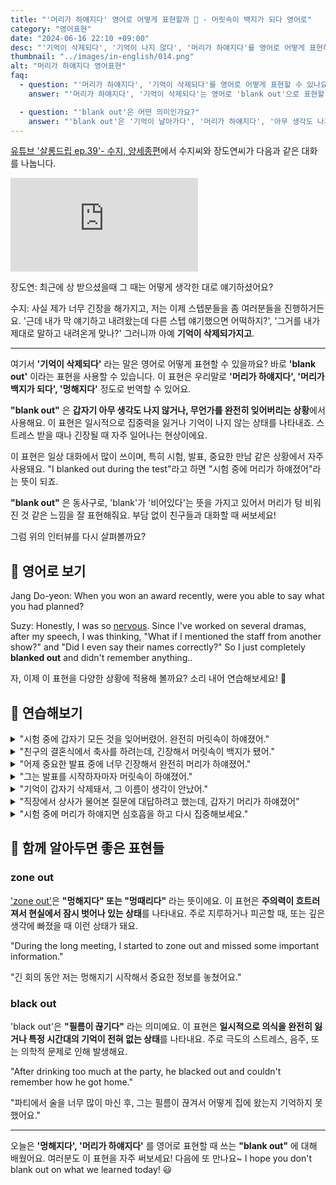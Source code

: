 ```yaml
---
title: "'머리가 하얘지다' 영어로 어떻게 표현할까 🤯 - 머릿속이 백지가 되다 영어로"
category: "영어표현"
date: "2024-06-16 22:10 +09:00"
desc: "'기억이 삭제되다', '기억이 나지 않다', '머리가 하얘지다'를 영어로 어떻게 표현하면 좋을까요? '긴장해서 기억이 완전히 삭제됐어요', '다른 스텝 얘기했으면 어쩌지?' 등을 영어로 표현하는 법을 배워봅시다. 다양한 예문을 통해서 연습하고 본인의 표현으로 만들어 보세요."
thumbnail: "../images/in-english/014.png"
alt: "머리가 하얘지다 영어표현"
faq:
  - question: "'머리가 하얘지다', '기억이 삭제되다'를 영어로 어떻게 표현할 수 있나요?"
    answer: "'머리가 하얘지다', '기억이 삭제되다'는 영어로 'blank out'으로 표현할 수 있습니다. 이 표현은 갑자기 아무것도 기억나지 않거나 생각이 나지 않는 상황을 설명할 때 사용합니다."

  - question: "'blank out'은 어떤 의미인가요?"
    answer: "'blank out'은 '기억이 날아가다', '머리가 하얘지다', '아무 생각도 나지 않다'라는 의미입니다. 이 표현은 주로 스트레스나 긴장 상황에서 갑자기 기억이나 생각이 나지 않는 경험을 설명할 때 사용됩니다. 시험이나 중요한 발표 상황에서 갑자기 모든 것을 잊어버리는 경험을 표현할 때 자주 쓰입니다."
---
```


[유튜브 '살롱드립 ep.39'- 수지, 양세종편](https://youtu.be/_6_1VTSK-Sk?t=1228)에서 수지씨와 장도연씨가 다음과 같은 대화를 나눕니다.

<iframe class="youtube" src="https://www.youtube.com/embed/_6_1VTSK-Sk?si=8Z8zeajl0a3byzAJ" title="YouTube video player" frameborder="0" allow="accelerometer; autoplay; clipboard-write; encrypted-media; gyroscope; picture-in-picture; web-share" referrerpolicy="strict-origin-when-cross-origin" allowfullscreen></iframe>

장도연: 최근에 상 받으셨을때 그 때는 어떻게 생각한 대로 얘기하셨어요?

수지: 사실 제가 너무 긴장을 해가지고, 저는 이제 스텝분들을 좀 여러분들을 진행하거든요. '근데 내가 막 얘기하고 내려왔는데 다른 스텝 얘기했으면 어떡하지?', '그거를 내가 제대로 말하고 내려온게 맞나?' 그러니까 아예 **기억이 삭제되가지고**.

---

여기서 **'기억이 삭제되다'** 라는 말은 영어로 어떻게 표현할 수 있을까요? 바로 **'blank out'** 이라는 표현을 사용할 수 있습니다. 이 표현은 우리말로 **'머리가 하얘지다', '머리가 백지가 되다', '멍해지다'** 정도로 번역할 수 있어요.

**"blank out"** 은 **갑자기 아무 생각도 나지 않거나, 무언가를 완전히 잊어버리는 상황**에서 사용해요. 이 표현은 일시적으로 집중력을 잃거나 기억이 나지 않는 상태를 나타내죠. 스트레스 받을 때나 긴장될 때 자주 일어나는 현상이에요.

이 표현은 일상 대화에서 많이 쓰이며, 특히 시험, 발표, 중요한 만남 같은 상황에서 자주 사용돼요. "I blanked out during the test"라고 하면 "시험 중에 머리가 하얘졌어"라는 뜻이 되죠.

**"blank out"** 은 동사구로, 'blank'가 '비어있다'는 뜻을 가지고 있어서 머리가 텅 비워진 것 같은 느낌을 잘 표현해줘요. 부담 없이 친구들과 대화할 때 써보세요!

그럼 위의 인터뷰를 다시 살펴볼까요?

<script async src="https://pagead2.googlesyndication.com/pagead/js/adsbygoogle.js?client=ca-pub-1465612013356152"
     crossorigin="anonymous"></script>
<!-- engple-horizontal-ad -->

<div 
  data-inline-banner="🎉 새해에는 스픽 AI와 함께 영어 공부하자" 
  data-inline-banner-subtext="설날 특별 할인으로 60%할인 + 추가 7만원 할인! (~2/3)" 
  data-inline-banner-link="https://app.usespeak.com/kr-ko/sale/kr-affiliate-special/?ref=engple-inline"
  data-inline-banner-caption="해당 링크를 통해 구매시 일정액의 수수료를 지급받습니다.">
</div>

## 📖 영어로 보기

Jang Do-yeon: When you won an award recently, were you able to say what you had planned?

Suzy: Honestly, I was so [nervous](/blog/in-english/115.nervous/). Since I've worked on several dramas, after my speech, I was thinking, "What if I mentioned the staff from another show?" and "Did I even say their names correctly?" So I just completely **blanked out** and didn't remember anything..

자, 이제 이 표현을 다양한 상황에 적용해 볼까요? 소리 내어 연습해보세요! 🚀

## 💬 연습해보기

<details>
<summary>"시험 중에 갑자기 모든 것을 잊어버렸어. 완전히 머릿속이 하얘졌어."</summary>
<span>"During the exam, I suddenly forgot everything. I just completely blanked out."</span>
</details>

<details>
<summary>"친구의 결혼식에서 축사를 하려는데, 긴장해서 머릿속이 백지가 됐어."</summary>
<span>"I was about to give a speech at my friend's wedding, but I got so nervous that I blanked out."</span>
</details>

<details>
<summary>"어제 중요한 발표 중에 너무 긴장해서 완전히 머리가 하얘졌어."</summary>
<span>"I was so nervous during my important presentation yesterday that I blanked out completely."</span>
</details>

<details>
<summary>"그는 발표를 시작하자마자 머릿속이 하얘졌어."</summary>
<span>"He blanked out as soon as he started his presentation."</span>
</details>

<details>
<summary>"기억이 갑자기 삭제돼서, 그 이름이 생각이 안났어."</summary>
<span>"I blanked out suddenly and couldn't remember the name."</span>
</details>

<details>
<summary>"직장에서 상사가 물어본 질문에 대답하려고 했는데, 갑자기 머리가 하얘졌어"</summary>
<span>"I tried to answer the question my boss asked at work, but all of sudden, I blanked out completely."</span>
</details>

<details>
<summary>"시험 중에 머리가 하얘지면 심호흡을 하고 다시 집중해보세요."</summary>
<span>"If you blank out during the test, take a deep breath and refocus."</span>
</details>

## 🤝 함께 알아두면 좋은 표현들

### zone out

['zone out'](/blog/in-english/008.zone-out/)은 **"멍해지다" 또는 "멍때리다"** 라는 뜻이에요. 이 표현은 **주의력이 흐트러져서 현실에서 잠시 벗어나 있는 상태**를 나타내요. 주로 지루하거나 피곤할 때, 또는 깊은 생각에 빠졌을 때 이런 상태가 돼요.

"During the long meeting, I started to zone out and missed some important information."

"긴 회의 동안 저는 멍해지기 시작해서 중요한 정보를 놓쳤어요."

### black out

'black out'은 **"필름이 끊기다"** 라는 의미예요. 이 표현은 **일시적으로 의식을 완전히 잃거나 특정 시간대의 기억이 전혀 없는 상태**를 나타내요. 주로 극도의 스트레스, 음주, 또는 의학적 문제로 인해 발생해요.

"After drinking too much at the party, he blacked out and couldn't remember how he got home."

"파티에서 술을 너무 많이 마신 후, 그는 필름이 끊겨서 어떻게 집에 왔는지 기억하지 못했어요."

---

오늘은 **'멍해지다', '머리가 하얘지다'** 를 영어로 표현할 때 쓰는 **"blank out"** 에 대해 배웠어요. 여러분도 이 표현을 자주 써보세요! 다음에 또 만나요~ I hope you don't blank out on what we learned today! 😃

